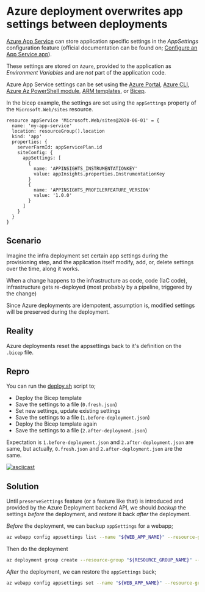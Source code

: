 # Azure deployment overwrites app settings between deployments

[Azure App Service](https://learn.microsoft.com/en-us/azure/app-service/overview) can store application specific settings in the _AppSettings_ configuration feature (official documentation can be found on; [Configure an App Service app](https://learn.microsoft.com/en-us/azure/app-service/configure-common?tabs=cli)).

These settings are stored on `Azure`, provided to the application as _Environment Variables_ and are _not_ part of the application code.

Azure App Service settings can be set using the [Azure Portal](https://portal.azure.com), [Azure CLI](https://learn.microsoft.com/en-us/cli/azure/), [Azure Az PowerShell module](https://learn.microsoft.com/en-us/powershell/azure/install-az-ps), [ARM templates](https://learn.microsoft.com/en-us/azure/azure-resource-manager/templates/overview), or [Bicep](https://learn.microsoft.com/en-us/azure/azure-resource-manager/bicep/).

In the bicep example, the settings are set using the `appSettings` property of the `Microsoft.Web/sites` resource.

```bicep
resource appService 'Microsoft.Web/sites@2020-06-01' = {
  name: 'my-app-service'
  location: resourceGroup().location
  kind: 'app'
  properties: {
    serverFarmId: appServicePlan.id
    siteConfig: {
      appSettings: [
        {
          name: 'APPINSIGHTS_INSTRUMENTATIONKEY'
          value: appInsights.properties.InstrumentationKey
        }
        {
          name: 'APPINSIGHTS_PROFILERFEATURE_VERSION'
          value: '1.0.0'
        }
      ]
    }
  }
}
```

## Scenario

Imagine the infra deployment set certain app settings during the provisioning step, and the application itself modify, add, or, delete settings over the time, along it works.

When a change happens to the infrastructure as code, code (IaC code), infrastructure gets re-deployed (most probably by a pipeline, triggered by the change)

Since Azure deployments are idempotent, assumption is, modified settings will be preserved during the deployment.

## Reality

Azure deployments reset the appsettings back to it's definition on the `.bicep` file.

## Repro

You can run the [deploy.sh](./deploy.sh) script to;

- Deploy the Bicep template
- Save the settings to a file (`0.fresh.json`)
- Set new settings, update existing settings
- Save the settings to a file (`1.before-deployment.json`)
- Deploy the Bicep template again
- Save the settings to a file (`2.after-deployment.json`)

Expectation is `1.before-deployment.json` and `2.after-deployment.json` are same, but actually, `0.fresh.json` and `2.after-deployment.json` are the same.

[![asciicast](https://asciinema.org/a/549280.png)](https://asciinema.org/a/549280)

## Solution

Until `preserveSettings` feature (or a feature like that) is introduced and provided by the Azure Deployment backend API, we should _backup_ the settings _before_ the deployment, and _restore_ it back _after_ the deployment.

_Before_ the deployment, we can backup `appSettings` for a webapp;

```bash
az webapp config appsettings list --name "${WEB_APP_NAME}" --resource-group "${RESOURCE_GROUP_NAME}" | jq -r '.' > backup.json
```

Then do the deployment

```bash
az deployment group create --resource-group "${RESOURCE_GROUP_NAME}" --template-file "main.bicep" --output "none"
```

_After_ the deployment, we can restore the `appSettings` back;

```bash
az webapp config appsettings set --name "${WEB_APP_NAME}" --resource-group "${RESOURCE_GROUP_NAME}" --settings "@backup.json" --output "none"
```
